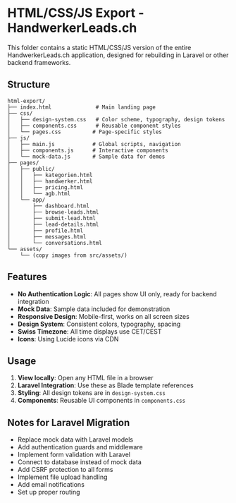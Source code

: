 # HTML/CSS/JS Export - HandwerkerLeads.ch

This folder contains a static HTML/CSS/JS version of the entire HandwerkerLeads.ch application, designed for rebuilding in Laravel or other backend frameworks.

## Structure

```
html-export/
├── index.html              # Main landing page
├── css/
│   ├── design-system.css   # Color scheme, typography, design tokens
│   ├── components.css      # Reusable component styles
│   └── pages.css          # Page-specific styles
├── js/
│   ├── main.js            # Global scripts, navigation
│   ├── components.js      # Interactive components
│   └── mock-data.js       # Sample data for demos
├── pages/
│   ├── public/
│   │   ├── kategorien.html
│   │   ├── handwerker.html
│   │   ├── pricing.html
│   │   └── agb.html
│   └── app/
│       ├── dashboard.html
│       ├── browse-leads.html
│       ├── submit-lead.html
│       ├── lead-details.html
│       ├── profile.html
│       ├── messages.html
│       └── conversations.html
└── assets/
    └── (copy images from src/assets/)
```

## Features

- **No Authentication Logic**: All pages show UI only, ready for backend integration
- **Mock Data**: Sample data included for demonstration
- **Responsive Design**: Mobile-first, works on all screen sizes
- **Design System**: Consistent colors, typography, spacing
- **Swiss Timezone**: All time displays use CET/CEST
- **Icons**: Using Lucide icons via CDN

## Usage

1. **View locally**: Open any HTML file in a browser
2. **Laravel Integration**: Use these as Blade template references
3. **Styling**: All design tokens are in `design-system.css`
4. **Components**: Reusable UI components in `components.css`

## Notes for Laravel Migration

- Replace mock data with Laravel models
- Add authentication guards and middleware
- Implement form validation with Laravel
- Connect to database instead of mock data
- Add CSRF protection to all forms
- Implement file upload handling
- Add email notifications
- Set up proper routing
